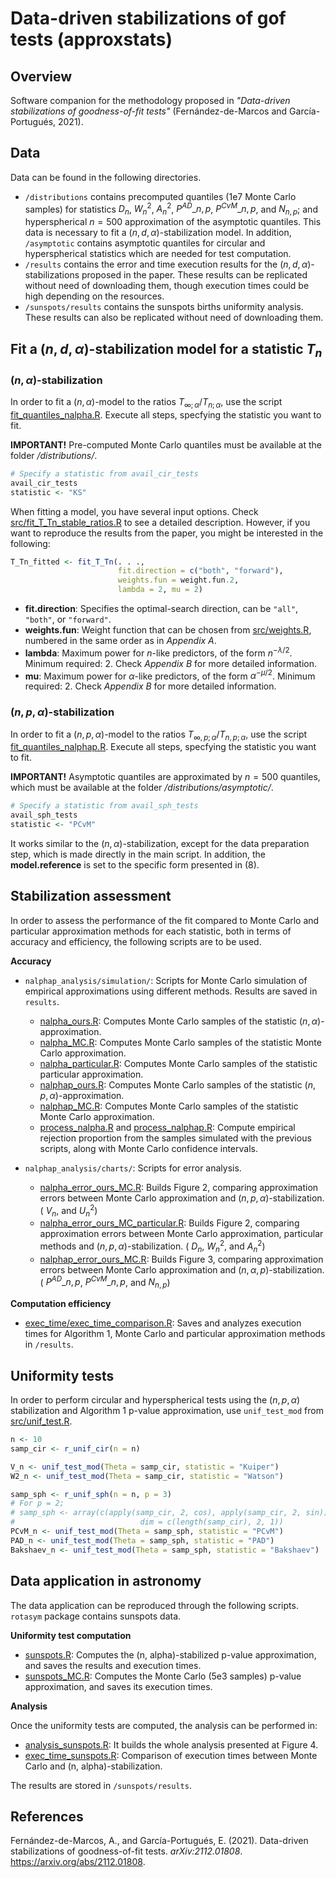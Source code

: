 # Data-driven stabilizations of gof tests (approxstats)

## Overview
Software companion for the methodology proposed in *"Data-driven stabilizations of goodness-of-fit tests"* (Fernández-de-Marcos and García-Portugués, 2021).

## Data

Data can be found in the following directories.

- `/distributions` contains precomputed quantiles (1e7 Monte Carlo samples) for statistics $D_n$, $W^2_n$, $A^2_n$, $P^{AD}\_{n, p}$, $P^{CvM}\_{n, p}$, and $N_{n, p}$; and hyperspherical $n=500$ approximation of the asymptotic quantiles. This data is necessary to fit a $(n, d, \alpha)$-stabilization model. In addition, `/asymptotic` contains asymptotic quantiles for circular and hyperspherical statistics which are needed for test computation.
- `/results` contains the error and time execution results for the $(n, d, \alpha)$-stabilizations proposed in the paper. These results can be replicated without need of downloading them, though execution times could be high depending on the resources.
- `/sunspots/results` contains the sunspots births uniformity analysis. These results can also be replicated without need of downloading them.

## Fit a $(n, d, \alpha)$-stabilization model for a statistic $T_n$

### $(n, \alpha)$-stabilization

In order to fit a $(n, \alpha)$-model to the ratios $T_{\infty; \alpha}/T_{n; \alpha}$, use the script [fit_quantiles_nalpha.R](https://github.com/afernandezdemarcos/approxstats/blob/main/fit_quantiles_nalpha.R). Execute all steps, specfying the statistic you want to fit. 

**IMPORTANT!** Pre-computed Monte Carlo quantiles must be available at the folder */distributions/*.

```R
# Specify a statistic from avail_cir_tests
avail_cir_tests
statistic <- "KS"
```

When fitting a model, you have several input options. Check [src/fit_T_Tn_stable_ratios.R](https://github.com/afernandezdemarcos/approxstats/blob/main/src/fit_T_Tn_stable_ratios.R) to see a detailed description. However, if you want to reproduce the results from the paper, you might be interested in the following:

```R
T_Tn_fitted <- fit_T_Tn(. . .,
                        fit.direction = c("both", "forward"),
                        weights.fun = weight.fun.2,
                        lambda = 2, mu = 2)
```

- **fit.direction**: Specifies the optimal-search direction, can be `"all"`, `"both"`, or `"forward"`.
- **weights.fun**: Weight function that can be chosen from [src/weights.R](https://github.com/afernandezdemarcos/approxstats/blob/main/src/weights.R), numbered in the same order as in *Appendix A*.
- **lambda**: Maximum power for $n$-like predictors, of the form $n^{-\lambda/2}$. Minimum required: 2. Check *Appendix B* for more detailed information.
- **mu**: Maximum power for $\alpha$-like predictors, of the form $\alpha^{-\mu/2}$. Minimum required: 2. Check *Appendix B* for more detailed information.

### $(n, p, \alpha)$-stabilization

In order to fit a $(n, p, \alpha)$-model to the ratios $T_{\infty, p; \alpha}/T_{n, p; \alpha}$, use the script [fit_quantiles_nalphap.R](https://github.com/afernandezdemarcos/approxstats/blob/main/fit_quantiles_nalphap.R). Execute all steps, specfying the statistic you want to fit. 

**IMPORTANT!** Asymptotic quantiles are approximated by $n=500$ quantiles, which must be available at the folder */distributions/asymptotic/*.

```R
# Specify a statistic from avail_sph_tests
avail_sph_tests
statistic <- "PCvM"
```

It works similar to the $(n, \alpha)$-stabilization, except for the data preparation step, which is made directly in the main script. In addition, the **model.reference** is set to the specific form presented in (8).

## Stabilization assessment

In order to assess the performance of the fit compared to Monte Carlo and particular approximation methods for each statistic, both in terms of accuracy and efficiency, the following scripts are to be used.

**Accuracy**
- `nalphap_analysis/simulation/`: Scripts for Monte Carlo simulation of empirical approximations using different methods. Results are saved in `results`.
    - [nalpha_ours.R](https://github.com/afernandezdemarcos/approxstats/blob/main/nalphap_analysis/simulation/nalpha_ours.R): Computes Monte Carlo samples of the statistic $(n, \alpha)$-approximation.
    - [nalpha_MC.R](https://github.com/afernandezdemarcos/approxstats/blob/main/nalphap_analysis/simulation/nalpha_MC.R): Computes Monte Carlo samples of the statistic Monte Carlo approximation.
    - [nalpha_particular.R](https://github.com/afernandezdemarcos/approxstats/blob/main/nalphap_analysis/simulation/nalpha_particular.R): Computes Monte Carlo samples of the statistic particular approximation.
    - [nalphap_ours.R](https://github.com/afernandezdemarcos/approxstats/blob/main/nalphap_analysis/simulation/nalphap_ours.R): Computes Monte Carlo samples of the statistic $(n, p, \alpha)$-approximation.
    - [nalphap_MC.R](https://github.com/afernandezdemarcos/approxstats/blob/main/nalphap_analysis/simulation/nalphap_MC.R): Computes Monte Carlo samples of the statistic Monte Carlo approximation.
    - [process_nalpha.R](https://github.com/afernandezdemarcos/approxstats/blob/main/nalphap_analysis/simulation/process_nalpha.R) and [process_nalphap.R](https://github.com/afernandezdemarcos/approxstats/blob/main/nalphap_analysis/simulation/process_nalphap.R): Compute empirical rejection proportion from the samples simulated with the previous scripts, along with Monte Carlo confidence intervals.

- `nalphap_analysis/charts/`: Scripts for error analysis.
    - [nalpha_error_ours_MC.R](https://github.com/afernandezdemarcos/approxstats/blob/main/nalphap_analysis/charts/nalpha_error_ours_MC.R): Builds Figure 2, comparing approximation errors between Monte Carlo approximation and $(n, p, \alpha)$-stabilization. ( $V_n$, and $U^2_n$)
    - [nalpha_error_ours_MC_particular.R](https://github.com/afernandezdemarcos/approxstats/blob/main/nalphap_analysis/charts/nalpha_error_ours_MC_particular.R): Builds Figure 2, comparing approximation errors between Monte Carlo approximation, particular methods and $(n, p, \alpha)$-stabilization. ( $D_n$, $W^2_n$, and $A^2_n$)
    - [nalphap_error_ours_MC.R](https://github.com/afernandezdemarcos/approxstats/blob/main/nalphap_analysis/charts/nalphap_error_ours_MC.R): Builds Figure 3, comparing approximation errors between Monte Carlo approximation and $(n, \alpha, p)$-stabilization. ( $P^{AD}\_{n, p}$, $P^{CvM}\_{n, p}$, and $N_{n, p}$)

**Computation efficiency**
- [exec_time/exec_time_comparison.R](https://github.com/afernandezdemarcos/approxstats/blob/main/exec_time/exec_time_comparison.R): Saves and analyzes execution times for Algorithm 1, Monte Carlo and particular approximation methods in `/results`.

## Uniformity tests

In order to perform circular and hyperspherical tests using the $(n, p, \alpha)$ stabilization and Algorithm 1 p-value approximation, use `unif_test_mod` from [src/unif_test.R](https://github.com/afernandezdemarcos/approxstats/blob/main/src/unif_test.R).

```R
n <- 10
samp_cir <- r_unif_cir(n = n)

V_n <- unif_test_mod(Theta = samp_cir, statistic = "Kuiper")
W2_n <- unif_test_mod(Theta = samp_cir, statistic = "Watson")

samp_sph <- r_unif_sph(n = n, p = 3)
# For p = 2; 
# samp_sph <- array(c(apply(samp_cir, 2, cos), apply(samp_cir, 2, sin)), 
#                            dim = c(length(samp_cir), 2, 1))
PCvM_n <- unif_test_mod(Theta = samp_sph, statistic = "PCvM")
PAD_n <- unif_test_mod(Theta = samp_sph, statistic = "PAD")
Bakshaev_n <- unif_test_mod(Theta = samp_sph, statistic = "Bakshaev")
```

## Data application in astronomy

The data application can be reproduced through the following scripts. `rotasym` package contains sunspots data.

**Uniformity test computation**
- [sunspots.R](https://github.com/afernandezdemarcos/approxstats/blob/main/sunspots/sunspots.R): Computes the (n, alpha)-stabilized p-value approximation, and saves the results and execution times.
- [sunspots_MC.R](https://github.com/afernandezdemarcos/approxstats/blob/main/sunspots/sunspots_MC.R): Computes the Monte Carlo (5e3 samples) p-value approximation, and saves its execution times.

**Analysis**

Once the uniformity tests are computed, the analysis can be performed in:
- [analysis_sunspots.R](https://github.com/afernandezdemarcos/approxstats/blob/main/sunspots/analysis_sunspots.R): It builds the whole analysis presented at Figure 4.
- [exec_time_sunspots.R](https://github.com/afernandezdemarcos/approxstats/blob/main/sunspots/exec_time_sunspots.R): Comparison of execution times between Monte Carlo and (n, alpha)-stabilization.

The results are stored in `/sunspots/results`.


## References

Fernández-de-Marcos, A., and García-Portugués, E. (2021). Data-driven stabilizations of goodness-of-fit tests. *arXiv:2112.01808*. https://arxiv.org/abs/2112.01808.